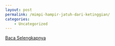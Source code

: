 ```yaml
---
layout: post
permalink: /mimpi-hampir-jatuh-dari-ketinggian/
categories:
    - Uncategorized
---
```


[Baca Selengkapnya](/06)